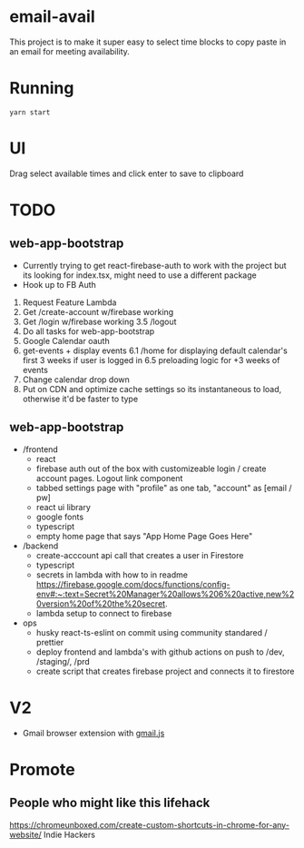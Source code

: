 # email-avail

This project is to make it super easy to select time blocks to copy paste in an email for meeting availability.

# Running

`yarn start`

# UI

Drag select available times and click enter to save to clipboard

# TODO

## web-app-bootstrap

- Currently trying to get react-firebase-auth to work with the project but its looking for index.tsx, might need to use a different package
- Hook up to FB Auth

1. Request Feature Lambda
2. Get /create-account w/firebase working
3. Get /login w/firebase working
   3.5 /logout
4. Do all tasks for web-app-bootstrap
5. Google Calendar oauth
6. get-events + display events
   6.1 /home for displaying default calendar's first 3 weeks if user is logged in
   6.5 preloading logic for +3 weeks of events
7. Change calendar drop down
8. Put on CDN and optimize cache settings so its instantaneous to load, otherwise it'd be faster to type

## web-app-bootstrap

- /frontend
  - react
  - firebase auth out of the box with customizeable login / create account pages. Logout link component
  - tabbed settings page with "profile" as one tab, "account" as [email / pw]
  - react ui library
  - google fonts
  - typescript
  - empty home page that says "App Home Page Goes Here"
- /backend
  - create-acccount api call that creates a user in Firestore
  - typescript
  - secrets in lambda with how to in readme https://firebase.google.com/docs/functions/config-env#:~:text=Secret%20Manager%20allows%206%20active,new%20version%20of%20the%20secret.
  - lambda setup to connect to firebase
- ops
  - husky react-ts-eslint on commit using community standared / prettier
  - deploy frontend and lambda's with github actions on push to /dev, /staging/, /prd
  - create script that creates firebase project and connects it to firestore

# V2

- Gmail browser extension with [gmail.js](https://github.com/KartikTalwar/gmail.js/tree/master#gmailtoolsadd_compose_buttoncompose_ref-content_html-onclick_action-custom_style_class)

# Promote

## People who might like this lifehack

https://chromeunboxed.com/create-custom-shortcuts-in-chrome-for-any-website/
Indie Hackers
